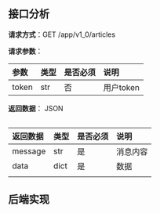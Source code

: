 ## 接口分析

**请求方式**：GET /app/v1\_0/articles

**请求参数**：

| 参数 | 类型 | 是否必须 | 说明 |
| :--- | :--- | :--- | :--- |
| token | str | 否 | 用户token |

**返回数据**： JSON

```

```

| 返回数据 | 类型 | 是否必须 | 说明 |
| :--- | :--- | :--- | :--- |
| message | str | 是 | 消息内容 |
| data | dict | 是 | 数据 |
|  |  |  |  |

## 后端实现



